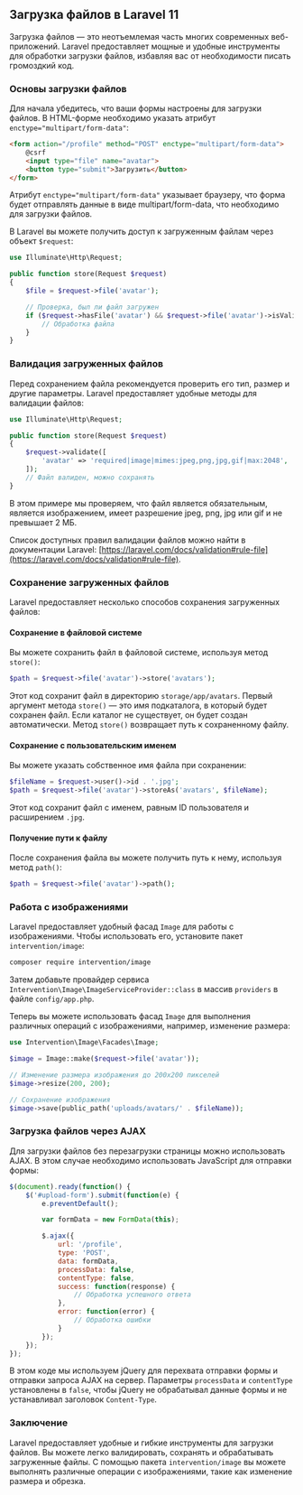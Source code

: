 ## Загрузка файлов в Laravel 11

Загрузка файлов — это неотъемлемая часть многих современных веб-приложений. Laravel предоставляет мощные и удобные инструменты для обработки загрузки файлов, избавляя вас от необходимости писать громоздкий код.

### Основы загрузки файлов

Для начала убедитесь, что ваши формы настроены для загрузки файлов. В HTML-форме необходимо указать атрибут `enctype="multipart/form-data"`:

```html
<form action="/profile" method="POST" enctype="multipart/form-data">
    @csrf
    <input type="file" name="avatar">
    <button type="submit">Загрузить</button>
</form>
```

Атрибут `enctype="multipart/form-data"` указывает браузеру, что форма будет отправлять данные в виде multipart/form-data, что необходимо для загрузки файлов.

В Laravel вы можете получить доступ к загруженным файлам через объект `$request`:

```php
use Illuminate\Http\Request;

public function store(Request $request)
{
    $file = $request->file('avatar');

    // Проверка, был ли файл загружен
    if ($request->hasFile('avatar') && $request->file('avatar')->isValid()) {
        // Обработка файла
    }
}
```

### Валидация загруженных файлов

Перед сохранением файла рекомендуется проверить его тип, размер и другие параметры. Laravel предоставляет удобные методы для валидации файлов:

```php
use Illuminate\Http\Request;

public function store(Request $request)
{
    $request->validate([
        'avatar' => 'required|image|mimes:jpeg,png,jpg,gif|max:2048',
    ]);
    // Файл валиден, можно сохранять
}
```

В этом примере мы проверяем, что файл является обязательным, является изображением, имеет разрешение jpeg, png, jpg или gif и не превышает 2 МБ.

Список доступных правил валидации файлов можно найти в документации Laravel: [https://laravel.com/docs/validation#rule-file](https://laravel.com/docs/validation#rule-file).

### Сохранение загруженных файлов

Laravel предоставляет несколько способов сохранения загруженных файлов:

#### Сохранение в файловой системе

Вы можете сохранить файл в файловой системе, используя метод `store()`:

```php
$path = $request->file('avatar')->store('avatars');
```

Этот код сохранит файл в директорию `storage/app/avatars`. Первый аргумент метода `store()` — это имя подкаталога, в который будет сохранен файл. Если каталог не существует, он будет создан автоматически. Метод `store()` возвращает путь к сохраненному файлу.

#### Сохранение с пользовательским именем

Вы можете указать собственное имя файла при сохранении:

```php
$fileName = $request->user()->id . '.jpg';
$path = $request->file('avatar')->storeAs('avatars', $fileName);
```

Этот код сохранит файл с именем, равным ID пользователя и расширением `.jpg`.

#### Получение пути к файлу

После сохранения файла вы можете получить путь к нему, используя метод `path()`:

```php
$path = $request->file('avatar')->path();
```

### Работа с изображениями

Laravel предоставляет удобный фасад `Image` для работы с изображениями. Чтобы использовать его, установите пакет `intervention/image`:

```bash
composer require intervention/image
```

Затем добавьте провайдер сервиса `Intervention\Image\ImageServiceProvider::class` в массив `providers` в файле `config/app.php`.

Теперь вы можете использовать фасад `Image` для выполнения различных операций с изображениями, например, изменение размера:

```php
use Intervention\Image\Facades\Image;

$image = Image::make($request->file('avatar'));

// Изменение размера изображения до 200x200 пикселей
$image->resize(200, 200);

// Сохранение изображения
$image->save(public_path('uploads/avatars/' . $fileName));
```

### Загрузка файлов через AJAX

Для загрузки файлов без перезагрузки страницы можно использовать AJAX. В этом случае необходимо использовать JavaScript для отправки формы:

```javascript
$(document).ready(function() {
    $('#upload-form').submit(function(e) {
        e.preventDefault();

        var formData = new FormData(this);

        $.ajax({
            url: '/profile',
            type: 'POST',
            data: formData,
            processData: false,
            contentType: false,
            success: function(response) {
                // Обработка успешного ответа
            },
            error: function(error) {
                // Обработка ошибки
            }
        });
    });
});
```

В этом коде мы используем jQuery для перехвата отправки формы и отправки запроса AJAX на сервер. Параметры `processData` и `contentType` установлены в `false`, чтобы jQuery не обрабатывал данные формы и не устанавливал заголовок `Content-Type`.

### Заключение

Laravel предоставляет удобные и гибкие инструменты для загрузки файлов. Вы можете легко валидировать, сохранять и обрабатывать загруженные файлы. С помощью пакета `intervention/image` вы можете выполнять различные операции с изображениями, такие как изменение размера и обрезка.